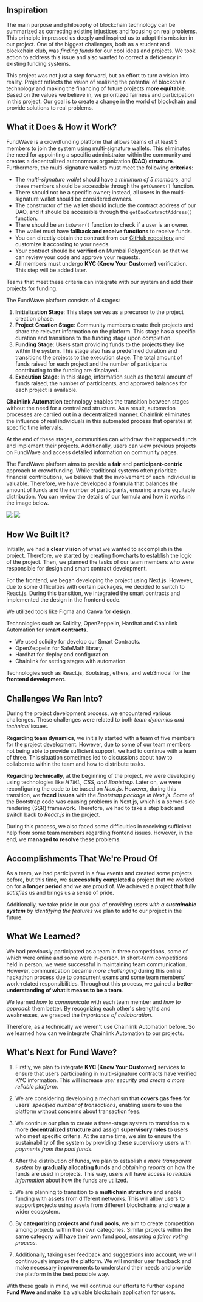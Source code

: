 ## Inspiration

The main purpose and philosophy of blockchain technology can be summarized as correcting existing injustices and focusing on real problems. This principle impressed us deeply and inspired us to adopt this mission in our project. One of the biggest challenges, both as a student and blockchain club, was _finding funds_ for our cool ideas and projects. We took action to address this issue and also wanted to correct a deficiency in existing funding systems.

This project was not just a step forward, but an effort to turn a vision into reality. Project reflects the vision of realizing the potential of blockchain technology and making the financing of future projects **more equitable**. Based on the values we believe in, we prioritized fairness and participation in this project. Our goal is to create a change in the world of blockchain and provide solutions to real problems.

## What it Does & How it Work?

FundWave is a crowdfunding platform that allows teams of at least 5 members to join the system using multi-signature wallets. This eliminates the need for appointing a specific administrator within the community and creates a decentralized autonomous organization **(DAO) structure**. Furthermore, the multi-signature wallets must meet the following **criterias**:

- The _multi-signature wallet_ should have a _minimum of 5 members_, and these members should be accessible through the `getOwners()` function.
- There should not be a specific owner; instead, all users in the multi-signature wallet should be considered owners.
- The constructor of the wallet should include the contract address of our DAO, and it should be accessible through the `getDaoContractAddress()` function.
- There should be an `isOwner()` function to check if a user is an owner.
- The wallet must have **fallback and receive functions** to receive funds.
- You can directly obtain the contract from our <a href="https://github.com/bublockchaintech/chainlink-hackathon/blob/master/hardhat/contracts/MultiSignature.sol">GitHub repository</a> and customize it according to your needs.
- Your contract should be **verified** on Mumbai PolygonScan so that we can review your code and approve your requests.
- All members must undergo **KYC (Know Your Customer)** verification. This step will be added later.

Teams that meet these criteria can integrate with our system and add their projects for funding.

The FundWave platform consists of 4 stages:

1. **Initialization Stage**: This stage serves as a precursor to the project creation phase.
2. **Project Creation Stage**: Community members create their projects and share the relevant information on the platform. This stage has a specific duration and transitions to the funding stage upon completion.
3. **Funding Stage**: Users start providing funds to the projects they like within the system. This stage also has a predefined duration and transitions the projects to the execution stage. The total amount of funds raised for each project and the number of participants contributing to the funding are displayed.
4. **Execution Stage**: In this stage, information such as the total amount of funds raised, the number of participants, and approved balances for each project is available.

**Chainlink Automation** technology enables the transition between stages without the need for a centralized structure. As a result, automation processes are carried out in a decentralized manner. Chainlink eliminates the influence of real individuals in this automated process that operates at specific time intervals.

At the end of these stages, communities can withdraw their approved funds and implement their projects. Additionally, users can view previous projects on FundWave and access detailed information on community pages.

The FundWave platform aims to provide a **fair** and **participant-centric** approach to crowdfunding. While traditional systems often prioritize financial contributions, we believe that the involvement of each individual is valuable. Therefore, we have developed a **formula** that balances the amount of funds and the number of participants, ensuring a more equitable distribution. You can review the details of our formula and how it works in the image below.

![](./assets/formula.png)
![](./assets/how-it-works.png)

## How We Built It?

Initially, we had a **clear vision** of what we wanted to accomplish in the project. Therefore, we started by creating flowcharts to establish the logic of the project. Then, we planned the tasks of our team members who were responsible for design and smart contract development.

For the frontend, we began developing the project using Next.js. However, due to some difficulties with certain packages, we decided to switch to React.js. During this transition, we integrated the smart contracts and implemented the design in the frontend code.

We utilized tools like Figma and Canva for **design**.

Technologies such as Solidity, OpenZeppelin, Hardhat and Chainlink Automation for **smart contracts**.

- We used solidity for develop our Smart Contracts.
- OpenZeppelin for SafeMath library.
- Hardhat for deploy and configuration.
- Chainlink for setting stages with automation.

Technologies such as React.js, Bootstrap, ethers, and web3modal for the **frontend development**.

## Challenges We Ran Into?

During the project development process, we encountered various challenges. These challenges were related to both _team dynamics and technical_ issues.

**Regarding team dynamics**, we initially started with a team of five members for the project development. However, due to some of our team members not being able to provide sufficient support, we had to continue with a team of three. This situation sometimes led to discussions about how to collaborate within the team and how to distribute tasks.

**Regarding technically**, at the beginning of the project, we were developing using technologies like _HTML, CSS, and Bootstrap_. Later on, we were reconfiguring the code to be based on _Next.js_. However, during this transition, we **faced issues** with the _Bootstrap package in Next.js_. Some of the Bootstrap code was causing problems in Next.js, which is a server-side rendering (SSR) framework. Therefore, we had to take a step back and switch back to _React.js_ in the project.

During this process, we also faced some difficulties in receiving sufficient help from some team members regarding frontend issues. However, in the end, we **managed to resolve** these problems.

## Accomplishments That We're Proud Of

As a team, we had participated in a few events and created some projects before, but this time, we **successfully completed** a project that we worked on for a **longer period** and we are proud of. We achieved a project that fully _satisfies_ us and brings us a sense of pride.

Additionally, we take pride in our goal of _providing users with a **sustainable system** by identifying the features_ we plan to add to our project in the future.

## What We Learned?

We had previously participated as a team in three competitions, some of which were online and some were in-person. In short-term competitions held in person, we were successful in maintaining team communication. However, communication became _more challenging_ during this online hackathon process due to concurrent exams and some team members' work-related responsibilities. Throughout this process, we gained a **better understanding of what it means to be a team**.

We learned _how to communicate_ with each team member and _how to approach_ them better. By recognizing each other's strengths and weaknesses, we grasped the _importance of collaboration_.

Therefore, as a technically we weren't use Chainlink Automation before. So we learned how can we integrate Chainlink Automation to our projects.

## What's Next for Fund Wave?

1. Firstly, we plan to integrate **KYC (Know Your Customer)** services to ensure that users participating in multi-signature contracts have verified KYC information. This will increase _user security and create a more reliable platform_.

2. We are considering developing a mechanism that **covers gas fees** for users' _specified number of transactions_, enabling users to use the platform without concerns about transaction fees.

3. We continue our plan to create a three-stage system to transition to a more **decentralized structure** and assign **supervisory roles** to users who meet specific criteria. At the same time, we aim to ensure the sustainability of the system by providing these supervisory users with _payments from the pool funds_.

4. After the distribution of funds, we plan to establish a _more transparent system_ by **gradually allocating funds** and _obtaining reports_ on how the funds are used in projects. This way, users will have access _to reliable information_ about how the funds are utilized.

5. We are planning to transition to a **multichain structure** and enable funding with assets from different networks. This will allow users to support projects using assets from different blockchains and create a wider ecosystem.

6. By **categorizing projects and fund pools**, we aim to create competition among projects within their own categories. Similar projects within the same category will have their own fund pool, _ensuring a fairer voting process_.

7. Additionally, taking user feedback and suggestions into account, we will continuously improve the platform. We will monitor user feedback and make necessary improvements to understand their needs and provide the platform in the best possible way.

With these goals in mind, we will continue our efforts to further expand **Fund Wave** and make it a valuable blockchain application for users.
